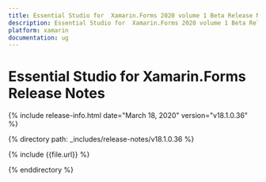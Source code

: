 ```yaml
---
title: Essential Studio for  Xamarin.Forms 2020 volume 1 Beta Release Notes  
description: Essential Studio for  Xamarin.Forms 2020 volume 1 Beta Release Notes  
platform: xamarin
documentation: ug
---
```


# Essential Studio for  Xamarin.Forms  Release Notes  

{% include release-info.html date="March 18, 2020"  version="v18.1.0.36" %} 


{% directory path: _includes/release-notes/v18.1.0.36 %}

{% include {{file.url}} %}

{% enddirectory %}